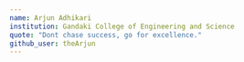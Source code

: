 ```yaml
---
name: Arjun Adhikari
institution: Gandaki College of Engineering and Science
quote: "Dont chase success, go for excellence."
github_user: theArjun
---
```

